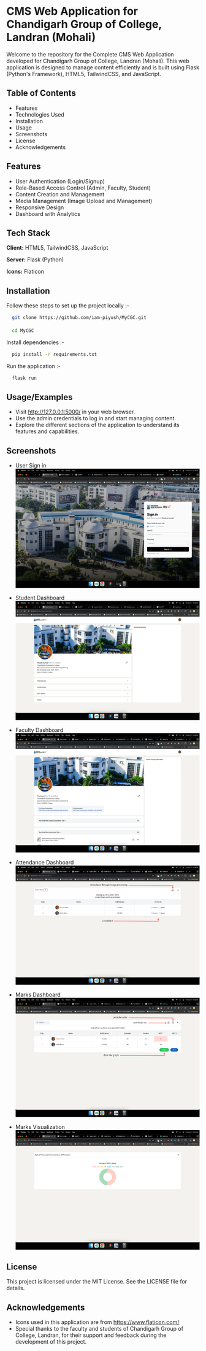 
# CMS Web Application for Chandigarh Group of College, Landran (Mohali)

Welcome to the repository for the Complete CMS Web Application developed for Chandigarh Group of College, Landran (Mohali). This web application is designed to manage content efficiently and is built using Flask (Python's Framework), HTML5, TailwindCSS, and JavaScript.


## Table of Contents

- Features
- Technologies Used
- Installation
- Usage
- Screenshots
- License
- Acknowledgements


## Features

- User Authentication (Login/Signup)
- Role-Based Access Control (Admin, Faculty, Student)
- Content Creation and Management
- Media Management (Image Upload and Management)
- Responsive Design
- Dashboard with Analytics


## Tech Stack

**Client:** HTML5, TailwindCSS, JavaScript

**Server:** Flask (Python)

**Icons:** Flaticon


## Installation

Follow these steps to set up the project locally :-

```bash
  git clone https://github.com/iam-piyush/MyCGC.git

  cd MyCGC
```
    
Install dependencies :-

```bash
  pip install -r requirements.txt
```

Run the application :-

```bash
  flask run
```
## Usage/Examples

- Visit http://127.0.0.1:5000/ in your web browser.
- Use the admin credentials to log in and start managing content.
- Explore the different sections of the application to understand its features and capabilities.


## Screenshots

- User Sign in
![App Screenshot](https://raw.githubusercontent.com/iam-piyush/Chandigarh-Group-of-Colleges-CMS-Web-Application/main/Screenshots/MyCGC%20Login.webp)

- Student Dashboard
![App Screenshot](https://raw.githubusercontent.com/iam-piyush/Chandigarh-Group-of-Colleges-CMS-Web-Application/main/Screenshots/Student%20Dashborad.webp)

- Faculty Dashboard
![App Screenshot](https://raw.githubusercontent.com/iam-piyush/Chandigarh-Group-of-Colleges-CMS-Web-Application/main/Screenshots/Faculty%20Dashboard.webp)

- Attendance Dashboard
![App Screenshot](https://github.com/iam-piyush/Chandigarh-Group-of-Colleges-CMS-Web-Application/blob/main/Screenshots/Attendance.png?raw=true)

- Marks Dashboard
![App Screenshot](https://github.com/iam-piyush/Chandigarh-Group-of-Colleges-CMS-Web-Application/blob/main/Screenshots/MST%20Marks.png?raw=true)

- Marks Visualization
![App Screenshot](https://github.com/iam-piyush/Chandigarh-Group-of-Colleges-CMS-Web-Application/blob/main/Screenshots/Graph.png?raw=true)



## License

This project is licensed under the MIT License. See the LICENSE file for details.


## Acknowledgements

- Icons used in this application are from https://www.flaticon.com/
- Special thanks to the faculty and students of Chandigarh Group of College, Landran, for their support and feedback during the development of this project.

